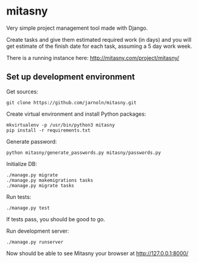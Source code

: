 # mitasny

Very simple project management tool made with Django.

Create tasks and give them estimated required work (in days) and you will get estimate of the finish date for each task,
assuming a 5 day work week.

There is a running instance here:
http://mitasny.com/project/mitasny/


Set up development environment
------------------------------

Get sources:

    git clone https://github.com/jarnoln/mitasny.git

Create virtual environment and install Python packages:

    mkvirtualenv -p /usr/bin/python3 mitasny
    pip install -r requirements.txt

Generate password:

    python mitasny/generate_passwords.py mitasny/passwords.py

Initialize DB:

    ./manage.py migrate
    ./manage.py makemigrations tasks
    ./manage.py migrate tasks

Run tests:

    ./manage.py test

If tests pass, you should be good to go.

Run development server:

    ./manage.py runserver

Now should be able to see Mitasny your browser at http://127.0.0.1:8000/
